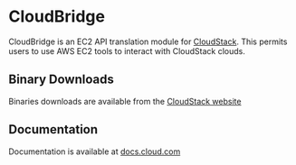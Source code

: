 # CloudBridge

CloudBridge is an EC2 API translation module for [CloudStack](http://cloudstack.org). This permits users to use AWS EC2 tools to interact with CloudStack clouds. 

## Binary Downloads

Binaries downloads are available from the [CloudStack website](http://cloudstack.org/download.html)

## Documentation

Documentation is available at [docs.cloud.com](http://docs.cloud.com/CloudBridge_Documentation)


